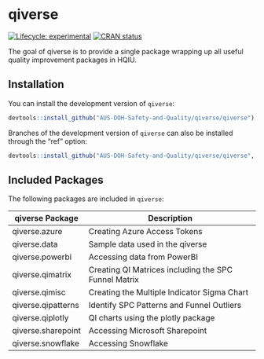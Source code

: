 
<!-- README.md is generated from README.Rmd. Please edit that file -->

# qiverse

<!-- badges: start -->

[![Lifecycle:
experimental](https://img.shields.io/badge/lifecycle-experimental-orange.svg)](https://lifecycle.r-lib.org/articles/stages.html#experimental)
[![CRAN
status](https://www.r-pkg.org/badges/version/qiverse)](https://CRAN.R-project.org/package=qiverse)

<!-- badges: end -->

The goal of qiverse is to provide a single package wrapping up all
useful quality improvement packages in HQIU.

## Installation

You can install the development version of `qiverse`:

``` r
devtools::install_github("AUS-DOH-Safety-and-Quality/qiverse/qiverse")
```

Branches of the development version of `qiverse` can also be installed
through the “ref” option:

``` r
devtools::install_github("AUS-DOH-Safety-and-Quality/qiverse/qiverse", ref = "branch-a")
```

## Included Packages

The following packages are included in `qiverse`:

| qiverse Package    | Description                                          |
|--------------------|------------------------------------------------------|
| qiverse.azure      | Creating Azure Access Tokens                         |
| qiverse.data       | Sample data used in the qiverse                      |
| qiverse.powerbi    | Accessing data from PowerBI                          |
| qiverse.qimatrix   | Creating QI Matrices including the SPC Funnel Matrix |
| qiverse.qimisc     | Creating the Multiple Indicator Sigma Chart          |
| qiverse.qipatterns | Identify SPC Patterns and Funnel Outliers            |
| qiverse.qiplotly   | QI charts using the plotly package                   |
| qiverse.sharepoint | Accessing Microsoft Sharepoint                       |
| qiverse.snowflake  | Accessing Snowflake                                  |
